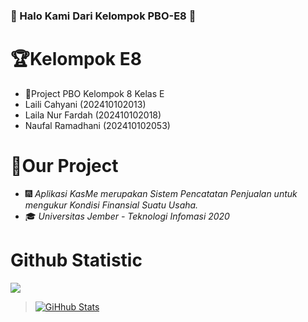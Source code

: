 ### 👋 Halo Kami Dari Kelompok PBO-E8 👋

# 🏆Kelompok E8
- 👑Project PBO Kelompok 8 Kelas E
- Laili Cahyani (202410102013)
- Laila Nur Fardah 	(202410102018)
- Naufal Ramadhani (202410102053)

# 🔮Our Project
- 🎆 *Aplikasi KasMe merupakan Sistem Pencatatan Penjualan untuk mengukur Kondisi Finansial Suatu Usaha.*
- 🎓 *Universitas Jember - Teknologi Infomasi 2020*

# Github Statistic
![](https://komarev.com/ghpvc/?username=NaufalR23&color=blue)

> [![GiHhub Stats](https://github-readme-stats.vercel.app/api?username=NaufalR23&show_icons=true&theme=dark&count_private=true)](https://discord.gg/q2t55neFxb)